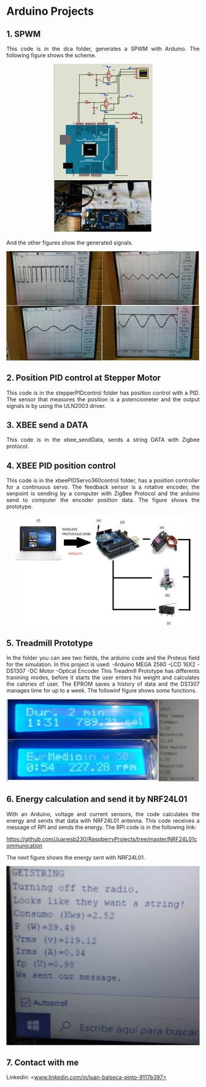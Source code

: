 # Arduino Projects
<!-- markdownlint-disable MD033 -->
<!-- markdownlint-disable MD047 -->
## 1. SPWM

<p align="justify">
This code is in the dca folder, generates a SPWM with Arduino. The following figure shows the scheme.
</p>

<p align="center">
  <img src="Images/dca_1.PNG">
</p>

<p align="justify">
And the other figures show the generated signals.
</p>

<p align="center">
  <img src="Images/dca_2.PNG">
</p>

## 2. Position PID control at Stepper Motor

<p align="justify">
This code is in the stepperPIDcontrol folder has position control with a PID. The sensor that measures the position is a potenciometer and the output signals is by using the ULN2003 driver.
</p>

## 3. XBEE send a DATA

<p align="justify">
This code is in the xbee_sendData, sends a string DATA with Zigbee protocol.
</p>

## 4. XBEE PID position control

<p align="justify">
This code is in the xbeePIDServo360control folder, has a position controller for a continuous servo. The feedback sensor is a rotative encoder, the senpoint is sending by a computer with ZigBee Protocol and the arduino send to computer the encoder position data. The figure shows the prototype.
</p>

<p align="center">
  <img src="Images/XbeePID.PNG">
</p>

## 5. Treadmill Prototype

<p align="justify">
In the folder you can see two fields, the arduino code and the Proteus field for the simulation. In this project is used:
 -Arduino MEGA 2560
 -LCD 16X2
 -DS1307
 -DC Motor
 -Optical Encoder
This Treadmill Prototype has differents tranining modes, before it starts the user enters his weight and calculates the calories of user. The EPROM saves a history of data and the DS1307 manages time for up to a week. The followinf figure shows some functions.
</p>

<p align="center">
  <img src="Images/Treadmill.PNG">
</p>

## 6. Energy calculation and send it by NRF24L01

<p align="justify">
With an Arduino, voltage and current sensors, the code calculates the energy and sends that data with  NRF24L01 antenna.
This code receives a message of RPI and sends the energy. The RPI code is in the following link:
</p>

<https://github.com/Juanesb230/RaspberryProjects/tree/master/NRF24L01communication>

The next figure shows the energy sent with NRF24L01.

<p align="center">
  <img src="Images/NRF.jpg">
</p>

## 7. Contact with me

Linkedin: <www.linkedin.com/in/juan-balseca-pinto-9117b397>